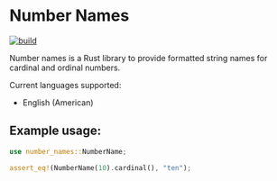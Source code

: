 # Number Names

[![build](https://github.com/calteran/number_names_rs/actions/workflows/build.yml/badge.svg?branch=main)](https://github.com/calteran/number_names_rs/actions/workflows/build.yml)

Number names is a Rust library to provide formatted string names for cardinal and ordinal numbers.

Current languages supported:
 - English (American)

## Example usage:

 ```rust
use number_names::NumberName;

assert_eq!(NumberName(10).cardinal(), "ten");
 ```
